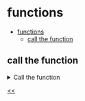 # functions

- [functions](#functions)
  - [call the function](#call-the-function)

## call the function 
<details>
<summary>Call the function</summary>

### description
Let's strengthen what you've learned and call the `sayHi` function.

### examples
**Sample Input 1:**
```
```

**Sample Output 1:**
```
Hello
```

### solution
[call-function.js](./call-function.js)

</details>

[<<](../../../README.md)
